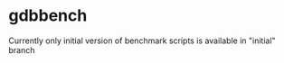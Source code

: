 gdbbench
========

Currently only initial version of benchmark scripts is available in "initial" branch
